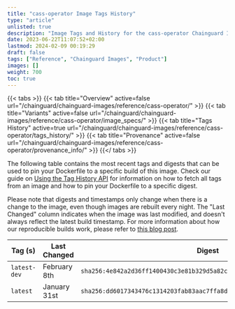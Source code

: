 ```yaml
---
title: "cass-operator Image Tags History"
type: "article"
unlisted: true
description: "Image Tags and History for the cass-operator Chainguard Image"
date: 2023-06-22T11:07:52+02:00
lastmod: 2024-02-09 00:19:29
draft: false
tags: ["Reference", "Chainguard Images", "Product"]
images: []
weight: 700
toc: true
---
```


{{< tabs >}}
{{< tab title="Overview" active=false url="/chainguard/chainguard-images/reference/cass-operator/" >}}
{{< tab title="Variants" active=false url="/chainguard/chainguard-images/reference/cass-operator/image_specs/" >}}
{{< tab title="Tags History" active=true url="/chainguard/chainguard-images/reference/cass-operator/tags_history/" >}}
{{< tab title="Provenance" active=false url="/chainguard/chainguard-images/reference/cass-operator/provenance_info/" >}}
{{</ tabs >}}

The following table contains the most recent tags and digests that can be used to pin your Dockerfile to a specific build of this image. Check our guide on [Using the Tag History API](/chainguard/chainguard-images/using-the-tag-history-api/) for information on how to fetch all tags from an image and how to pin your Dockerfile to a specific digest.

Please note that digests and timestamps only change when there is a change to the image, even though images are rebuilt every night. The "Last Changed" column indicates when the image was last modified, and doesn't always reflect the latest build timestamp. For more information about how our reproducible builds work, please refer to [this blog post](https://www.chainguard.dev/unchained/reproducing-chainguards-reproducible-image-builds).

| Tag (s)       | Last Changed | Digest                                                                    |
|---------------|--------------|---------------------------------------------------------------------------|
|  `latest-dev` | February 8th | `sha256:4e842a2d36ff1400430c3e81b329d5a82c5c6e8fedada54de683550ceb3f6641` |
|  `latest`     | January 31st | `sha256:dd6017343476c1314203fab83aac7ffa8d79bea356a77f149a25742574792145` |


